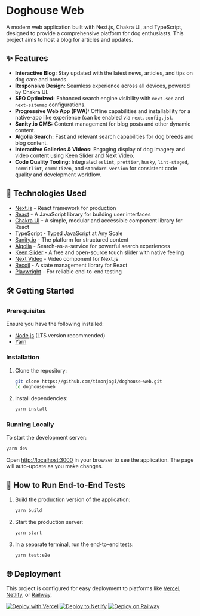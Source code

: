 # Doghouse Web

A modern web application built with Next.js, Chakra UI, and TypeScript, designed to provide a comprehensive platform for dog enthusiasts. This project aims to host a blog for articles and updates.

## ✨ Features

*   **Interactive Blog:** Stay updated with the latest news, articles, and tips on dog care and breeds.
*   **Responsive Design:** Seamless experience across all devices, powered by Chakra UI.
*   **SEO Optimized:** Enhanced search engine visibility with `next-seo` and `next-sitemap` configurations.
*   **Progressive Web App (PWA):** Offline capabilities and installability for a native-app like experience (can be enabled via `next.config.js`).
*   **Sanity.io CMS:** Content management for blog posts and other dynamic content.
*   **Algolia Search:** Fast and relevant search capabilities for dog breeds and blog content.
*   **Interactive Galleries & Videos:** Engaging display of dog imagery and video content using Keen Slider and Next Video.
*   **Code Quality Tooling:** Integrated `eslint`, `prettier`, `husky`, `lint-staged`, `commitlint`, `commitizen`, and `standard-version` for consistent code quality and development workflow.

## 🚀 Technologies Used

*   [Next.js](https://nextjs.org/) - React framework for production
*   [React](https://reactjs.org/) - A JavaScript library for building user interfaces
*   [Chakra UI](https://chakra-ui.com/) - A simple, modular and accessible component library for React
*   [TypeScript](https://www.typescriptlang.org/) - Typed JavaScript at Any Scale
*   [Sanity.io](https://www.sanity.io/) - The platform for structured content
*   [Algolia](https://www.algolia.com/) - Search-as-a-service for powerful search experiences
*   [Keen Slider](https://keen-slider.io/) - A free and open-source touch slider with native feeling
*   [Next Video](https://next-video.dev/) - Video component for Next.js
*   [Recoil](https://recoiljs.org/) - A state management library for React
*   [Playwright](https://playwright.dev/) - For reliable end-to-end testing

## 🛠️ Getting Started

### Prerequisites

Ensure you have the following installed:

*   [Node.js](https://nodejs.org/en/) (LTS version recommended)
*   [Yarn](https://yarnpkg.com/)

### Installation

1.  Clone the repository:
    ```bash
    git clone https://github.com/timonjagi/doghouse-web.git
    cd doghouse-web
    ```
2.  Install dependencies:
    ```bash
    yarn install
    ```

### Running Locally

To start the development server:

```bash
yarn dev
```

Open [http://localhost:3000](http://localhost:3000) in your browser to see the application. The page will auto-update as you make changes.

## 🧪 How to Run End-to-End Tests

1.  Build the production version of the application:
    ```bash
    yarn build
    ```
2.  Start the production server:
    ```bash
    yarn start
    ```
3.  In a separate terminal, run the end-to-end tests:
    ```bash
    yarn test:e2e
    ```

## 🌐 Deployment

This project is configured for easy deployment to platforms like [Vercel](https://vercel.com/), [Netlify](https://www.netlify.com/), or [Railway](https://railway.app/).

[![Deploy with Vercel](https://vercel.com/button)](https://vercel.com/new/clone?repository-url=https%3A%2F%2Fgithub.com%2Ftimonjagi%2Fdoghouse-web)
[![Deploy to Netlify](https://www.netlify.com/img/deploy/button.svg)](https://app.netlify.com/start/deploy?repository=https://github.com/timonjagi/doghouse-web)
[![Deploy on Railway](https://railway.app/button.svg)](https://railway.app/new/template/aqmmai?referralCode=9lKVVo)
